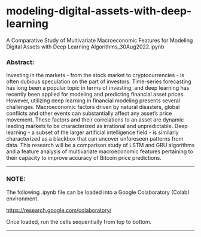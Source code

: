 # modeling-digital-assets-with-deep-learning
A Comparative Study of Multivariate Macroeconomic Features for Modeling Digital Assets with Deep Learning Algorithms_30Aug2022.ipynb

### Abstract:
Investing in the markets - from the stock market to cryptocurrencies - is often dubious speculation on the part of investors. Time-series forecasting has long been a popular topic in terms of investing, and deep learning has recently been applied for modeling and predicting financial asset prices. However, utilizing deep learning in financial modeling presents several challenges. Macroeconomic factors driven by natural disasters, global conflicts and other events can substantially affect any asset’s price movement. These factors and their correlations to an asset are dynamic leading markets to be characterized as irrational and unpredictable. Deep learning - a subset of the larger artificial intelligence field - is similarly characterized as a blackbox that can uncover unforeseen patterns from data. This research will be a comparison study of LSTM and GRU algorithms and a feature analysis of multivariate macroeconomic features pertaining to their capacity to improve accuracy of Bitcoin price predictions.

---

### NOTE: 

The following .ipynb file can be loaded into a Google Colaboratory (Colab) environment. 

https://research.google.com/colaboratory/

Once loaded, run the cells sequentially from top to bottom.

---



